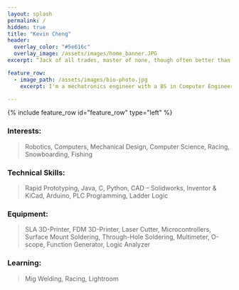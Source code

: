 ```yaml
---
layout: splash
permalink: /
hidden: true
title: "Kevin Cheng"
header:
  overlay_color: "#5e616c"
  overlay_image: /assets/images/home_banner.JPG  
excerpt: “Jack of all trades, master of none, though often better than a master of one.”

feature_row:
  - image_path: /assets/images/bio-photo.jpg
    excerpt: I'm a mechatronics engineer with a BS in Computer Engineering from UCSD and a background in robotics, rapid prototyping, and much more. Here you can find information about myself, my personal projects, recent work experience, and some other work which I'm proud of.<br /><br />Currently, I'm at Qualcomm working as a Power Validation Engineer.<br /><br />In my free time, I'm working on designing my next project, working on my car, and building out my hands-on experience.

---
```


{% include feature_row id="feature_row" type="left" %}

### Interests: 
>Robotics, Computers, Mechanical Design, Computer Science, Racing, Snowboarding, Fishing

### Technical Skills: 
>Rapid Prototyping, Java, C, Python, CAD – Solidworks, Inventor & KiCad, Arduino, PLC
Programming, Ladder Logic

### Equipment: 
>SLA 3D-Printer, FDM 3D-Printer, Laser Cutter, Microcontrollers, Surface Mount Soldering,
Through-Hole Soldering, Multimeter, O-scope, Function Generator, Logic Analyzer

### Learning: 
>Mig Welding, Racing, Lightroom
